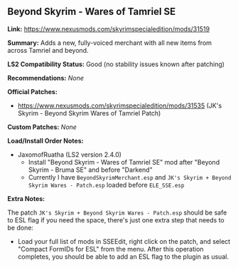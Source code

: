 ## Beyond Skyrim - Wares of Tamriel SE

**Link:** https://www.nexusmods.com/skyrimspecialedition/mods/31519

**Summary:** Adds a new, fully-voiced merchant with all new items from across Tamriel and beyond.

**LS2 Compatibility Status:** Good (no stability issues known after patching)

**Recommendations:** 
_None_

**Official Patches:**
* https://www.nexusmods.com/skyrimspecialedition/mods/31535 (JK's Skyrim - Beyond Skyrim Wares of Tamriel Patch)

**Custom Patches:**
_None_

**Load/Install Order Notes:**
* JaxomofRuatha (LS2 version 2.4.0)
  * Install "Beyond Skyrim - Wares of Tamriel SE" mod after "Beyond Skyrim - Bruma SE" and before "Darkend"
  * Currently I have `BeyondSkyrimMerchant.esp` and `JK's Skyrim + Beyond Skyrim Wares - Patch.esp` loaded before `ELE_SSE.esp`

**Extra Notes:**

The patch `JK's Skyrim + Beyond Skyrim Wares - Patch.esp` should be safe to ESL flag if you need the space, there's just one extra step that needs to be done:

* Load your full list of mods in SSEEdit, right click on the patch, and select "Compact FormIDs for ESL" from the menu. After this operation completes, you should be able to add an ESL flag to the plugin as usual.
